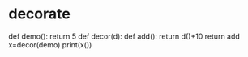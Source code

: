 # decorate
def demo():
  return 5
def decor(d):
  def add():
    return d()+10
  return add
x=decor(demo)
print(x())
